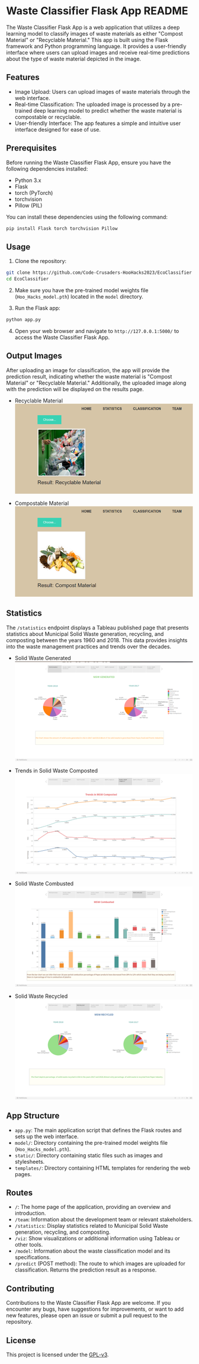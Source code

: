# Waste Classifier Flask App README

The Waste Classifier Flask App is a web application that utilizes a deep learning model to classify images of waste materials as either "Compost Material" or "Recyclable Material." This app is built using the Flask framework and Python programming language. It provides a user-friendly interface where users can upload images and receive real-time predictions about the type of waste material depicted in the image.

## Features

- Image Upload: Users can upload images of waste materials through the web interface.
- Real-time Classification: The uploaded image is processed by a pre-trained deep learning model to predict whether the waste material is compostable or recyclable.
- User-friendly Interface: The app features a simple and intuitive user interface designed for ease of use.

## Prerequisites

Before running the Waste Classifier Flask App, ensure you have the following dependencies installed:

- Python 3.x
- Flask
- torch (PyTorch)
- torchvision
- Pillow (PIL)

You can install these dependencies using the following command:

```bash
pip install Flask torch torchvision Pillow
```

## Usage

1. Clone the repository:

```bash
git clone https://github.com/Code-Crusaders-HooHacks2023/EcoClassifier
cd EcoClassifier
```

2. Make sure you have the pre-trained model weights file (`Hoo_Hacks_model.pth`) located in the `model` directory.

3. Run the Flask app:

```bash
python app.py
```

4. Open your web browser and navigate to `http://127.0.0.1:5000/` to access the Waste Classifier Flask App.

## Output Images

After uploading an image for classification, the app will provide the prediction result, indicating whether the waste material is "Compost Material" or "Recyclable Material." Additionally, the uploaded image along with the prediction will be displayed on the results page.

- Recyclable Material
	![Recyclable Material](images/1.png)

- Compostable Material
	![Compostable Material](images/2.png)


## Statistics

The `/statistics` endpoint displays a Tableau published page that presents statistics about Municipal Solid Waste generation, recycling, and composting between the years 1960 and 2018. This data provides insights into the waste management practices and trends over the decades.

- Solid Waste Generated
	![Solid Waste Generated](images/s1.png)

- Trends in Solid Waste Composted
	![Trends in Solid Waste Composted](images/s2.png)

- Solid Waste Combusted
	![Solid Waste Combusted](images/s3.png)

- Solid Waste Recycled
	![Solid Waste Recycled](images/s4.png)


## App Structure

- `app.py`: The main application script that defines the Flask routes and sets up the web interface.
- `model/`: Directory containing the pre-trained model weights file (`Hoo_Hacks_model.pth`).
- `static/`: Directory containing static files such as images and stylesheets.
- `templates/`: Directory containing HTML templates for rendering the web pages.

## Routes

- `/`: The home page of the application, providing an overview and introduction.
- `/team`: Information about the development team or relevant stakeholders.
- `/statistics`: Display statistics related to Municipal Solid Waste generation, recycling, and composting.
- `/viz`: Show visualizations or additional information using Tableau or other tools.
- `/model`: Information about the waste classification model and its specifications.
- `/predict` (POST method): The route to which images are uploaded for classification. Returns the prediction result as a response.

## Contributing

Contributions to the Waste Classifier Flask App are welcome. If you encounter any bugs, have suggestions for improvements, or want to add new features, please open an issue or submit a pull request to the repository.

## License

This project is licensed under the [GPL-v3](LICENSE).

